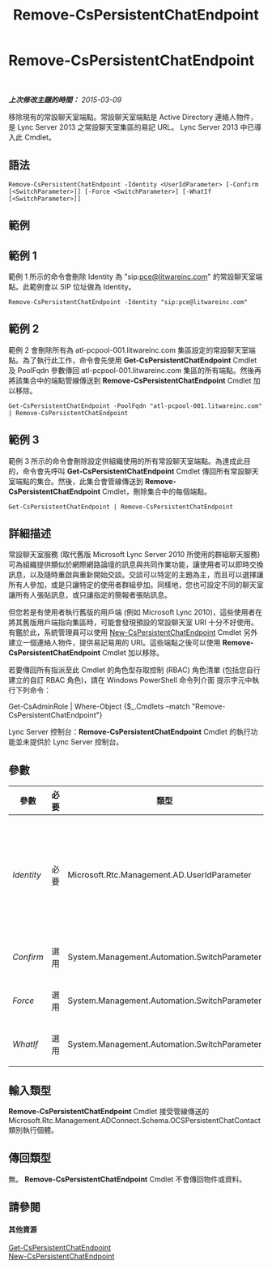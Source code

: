 ﻿---
title: Remove-CsPersistentChatEndpoint
TOCTitle: Remove-CsPersistentChatEndpoint
ms:assetid: 0211850c-b4e7-4bb2-9a82-bfbfbd7de7b7
ms:mtpsurl: https://technet.microsoft.com/zh-tw/library/JJ204626(v=OCS.15)
ms:contentKeyID: 49289901
ms.date: 08/10/2015
mtps_version: v=OCS.15
ms.translationtype: HT
---

# Remove-CsPersistentChatEndpoint

 

_**上次修改主題的時間：** 2015-03-09_

移除現有的常設聊天室端點。常設聊天室端點是 Active Directory 連絡人物件，是 Lync Server 2013 之常設聊天室集區的易記 URL。 Lync Server 2013 中已導入此 Cmdlet。

## 語法

    Remove-CsPersistentChatEndpoint -Identity <UserIdParameter> [-Confirm [<SwitchParameter>]] [-Force <SwitchParameter>] [-WhatIf [<SwitchParameter>]]

## 範例

## 範例 1

範例 1 所示的命令會刪除 Identity 為 "sip:pce@litwareinc.com" 的常設聊天室端點。此範例會以 SIP 位址做為 Identity。

    Remove-CsPersistentChatEndpoint -Identity "sip:pce@litwareinc.com"

## 範例 2

範例 2 會刪除所有為 atl-pcpool-001.litwareinc.com 集區設定的常設聊天室端點。為了執行此工作，命令會先使用 **Get-CsPersistentChatEndpoint** Cmdlet 及 PoolFqdn 參數傳回 atl-pcpool-001.litwareinc.com 集區的所有端點。然後再將該集合中的端點管線傳送到 **Remove-CsPersistentChatEndpoint** Cmdlet 加以移除。

    Get-CsPersistentChatEndpoint -PoolFqdn "atl-pcpool-001.litwareinc.com" | Remove-CsPersistentChatEndpoint

## 範例 3

範例 3 所示的命令會刪除設定供組織使用的所有常設聊天室端點。為達成此目的，命令會先呼叫 **Get-CsPersistentChatEndpoint** Cmdlet 傳回所有常設聊天室端點的集合。然後，此集合會管線傳送到 **Remove-CsPersistentChatEndpoint** Cmdlet，刪除集合中的每個端點。

    Get-CsPersistentChatEndpoint | Remove-CsPersistentChatEndpoint

## 詳細描述

常設聊天室服務 (取代舊版 Microsoft Lync Server 2010 所使用的群組聊天服務) 可為組織提供類似於網際網路論壇的訊息與共同作業功能，讓使用者可以即時交換訊息，以及隨時重啟與重新開始交談。交談可以特定的主題為主，而且可以選擇讓所有人參加，或是只讓特定的使用者群組參加。同樣地，您也可設定不同的聊天室讓所有人張貼訊息，或只讓指定的簡報者張貼訊息。

但您若是有使用者執行舊版的用戶端 (例如 Microsoft Lync 2010)，這些使用者在將其舊版用戶端指向集區時，可能會發現預設的常設聊天室 URI 十分不好使用。有鑑於此，系統管理員可以使用 [New-CsPersistentChatEndpoint](new-cspersistentchatendpoint.md) Cmdlet 另外建立一個連絡人物件，提供易記易用的 URI。這些端點之後可以使用 **Remove-CsPersistentChatEndpoint** Cmdlet 加以移除。

若要傳回所有指派至此 Cmdlet 的角色型存取控制 (RBAC) 角色清單 (包括您自行建立的自訂 RBAC 角色)，請在 Windows PowerShell 命令列介面 提示字元中執行下列命令：

Get-CsAdminRole | Where-Object {$\_.Cmdlets –match "Remove-CsPersistentChatEndpoint"}

Lync Server 控制台：**Remove-CsPersistentChatEndpoint** Cmdlet 的執行功能並未提供於 Lync Server 控制台。

## 參數


<table>
<colgroup>
<col style="width: 25%" />
<col style="width: 25%" />
<col style="width: 25%" />
<col style="width: 25%" />
</colgroup>
<thead>
<tr class="header">
<th>參數</th>
<th>必要</th>
<th>類型</th>
<th>說明</th>
</tr>
</thead>
<tbody>
<tr class="odd">
<td><p><em>Identity</em></p></td>
<td><p>必要</p></td>
<td><p>Microsoft.Rtc.Management.AD.UserIdParameter</p></td>
<td><p>要移除之常設聊天室端點的唯一識別碼。端點 Identity 通常是以端點的 SIP 位址或顯示名稱來指定；例如：</p>
<p>-Identity &quot;sip:pcEndpoint1@litwareinc.com&quot;</p>
<p>不過，您也可以使用端點的完整 Identity；例如：</p>
<p>-Identity &quot;CN={33e5014b-dcba-46b5-9bf7-48f4d5fca69d}, CN=Application Contacts,CN=RTC Service,CN=Services,CN=Configuration,DC=litwareinc,DC=com&quot;</p></td>
</tr>
<tr class="even">
<td><p><em>Confirm</em></p></td>
<td><p>選用</p></td>
<td><p>System.Management.Automation.SwitchParameter</p></td>
<td><p>在執行命令前先提示確認。</p></td>
</tr>
<tr class="odd">
<td><p><em>Force</em></p></td>
<td><p>選用</p></td>
<td><p>System.Management.Automation.SwitchParameter</p></td>
<td><p>隱藏執行命令時可能發生的非嚴重錯誤訊息。</p></td>
</tr>
<tr class="even">
<td><p><em>WhatIf</em></p></td>
<td><p>選用</p></td>
<td><p>System.Management.Automation.SwitchParameter</p></td>
<td><p>說明執行命令時若不實際執行命令的後果。</p></td>
</tr>
</tbody>
</table>


## 輸入類型

**Remove-CsPersistentChatEndpoint** Cmdlet 接受管線傳送的 Microsoft.Rtc.Management.ADConnect.Schema.OCSPersistentChatContact 類別執行個體。

## 傳回類型

無。 **Remove-CsPersistentChatEndpoint** Cmdlet 不會傳回物件或資料。

## 請參閱

#### 其他資源

[Get-CsPersistentChatEndpoint](get-cspersistentchatendpoint.md)  
[New-CsPersistentChatEndpoint](new-cspersistentchatendpoint.md)

